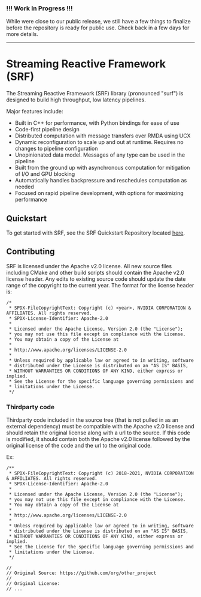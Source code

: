 ### !!! Work In Progress !!!

While were close to our public release, we still have a few things to finalize before the repository is ready for public use. Check back in a few days for more details.

---

# Streaming Reactive Framework (SRF)

The Streaming Reactive Framework (SRF) library (pronounced "surf") is designed to build high throughput, low latency pipelines.

Major features include:
 - Built in C++ for performance, with Python bindings for ease of use
 - Code-first pipeline design
 - Distributed computation with message transfers over RMDA using UCX
 - Dynamic reconfiguration to scale up and out at runtime​. Requires no changes to pipeline configuration
 - Unopinionated data model. Messages of any type can be used in the pipeline
 - Built from the ground up with asynchronous computation for mitigation of I/O and GPU blocking
 - Automatically handles backpressure and reschedules computation as needed
 - Focused on rapid pipeline development, with options for maximizing performance

## Quickstart

To get started with SRF, see the SRF Quickstart Repository located [here](https://github.com/nv-morpheus/srf-quickstart).

## Contributing
SRF is licensed under the Apache v2.0 license. All new source files including CMake and other build scripts should contain the Apache v2.0 license header. Any edits to existing source code should update the date range of the copyright to the current year. The format for the license header is:

```
/*
 * SPDX-FileCopyrightText: Copyright (c) <year>, NVIDIA CORPORATION & AFFILIATES. All rights reserved.
 * SPDX-License-Identifier: Apache-2.0
 *
 * Licensed under the Apache License, Version 2.0 (the "License");
 * you may not use this file except in compliance with the License.
 * You may obtain a copy of the License at
 *
 * http://www.apache.org/licenses/LICENSE-2.0
 *
 * Unless required by applicable law or agreed to in writing, software
 * distributed under the License is distributed on an "AS IS" BASIS,
 * WITHOUT WARRANTIES OR CONDITIONS OF ANY KIND, either express or implied.
 * See the License for the specific language governing permissions and
 * limitations under the License.
 */
 ```

### Thirdparty code
Thirdparty code included in the source tree (that is not pulled in as an external dependency) must be compatible with the Apache v2.0 license and should retain the original license along with a url to the source. If this code is modified, it should contain both the Apache v2.0 license followed by the original license of the code and the url to the original code.

Ex:
```
/**
 * SPDX-FileCopyrightText: Copyright (c) 2018-2021, NVIDIA CORPORATION & AFFILIATES. All rights reserved.
 * SPDX-License-Identifier: Apache-2.0
 *
 * Licensed under the Apache License, Version 2.0 (the "License");
 * you may not use this file except in compliance with the License.
 * You may obtain a copy of the License at
 *
 * http://www.apache.org/licenses/LICENSE-2.0
 *
 * Unless required by applicable law or agreed to in writing, software
 * distributed under the License is distributed on an "AS IS" BASIS,
 * WITHOUT WARRANTIES OR CONDITIONS OF ANY KIND, either express or implied.
 * See the License for the specific language governing permissions and
 * limitations under the License.
 */

//
// Original Source: https://github.com/org/other_project
//
// Original License:
// ...
```
